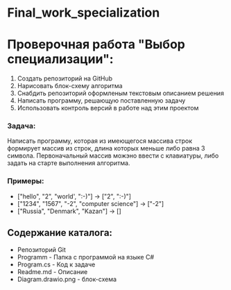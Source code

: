 # Final_work_specialization

# Проверочная работа "Выбор специализации":
1. Создать репозиторий на GitHub
2. Нарисовать блок-схему алгоритма
3. Снабдить репозиторий оформленым текстовым описанием решения
4. Написать программу, решающую поставленную задачу
5. Использовать контроль версий в работе над этим проектом

### Задача:
Написать программу, которая из имеющегося массива строк формирует массив из строк, длина которых меньше либо равна 3 символа.
Первоначальный массив можэно ввести с клавиатуры, либо задать на старте выполнения алгоритма. 

### Примеры:
+ ["hello", "2", "world', ":-)"] -> ["2", ":-)"]
+ ["1234", "1567", "-2", "computer science"] -> ["-2"]
+ ["Russia", "Denmark", "Kazan"] -> []

## Содержание каталога:
+ Репозиторий Git
+ Programm - Папка с программой на языке C#
+ Program.cs - Код к задаче
+ Readme.md - Описание
+ Diagram.drawio.png - блок-схема
